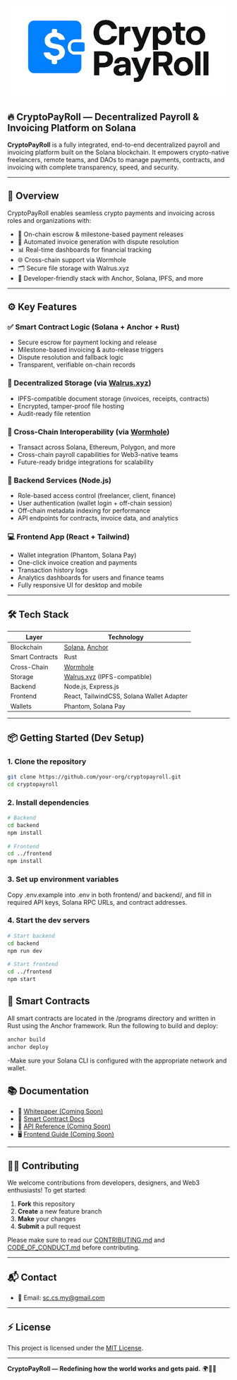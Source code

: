 <p align="center"><img src="/attached_assets/cryptopayroll.png" width="480"\></p>
 
## 🔥 CryptoPayRoll — Decentralized Payroll & Invoicing Platform on Solana

**CryptoPayRoll** is a fully integrated, end-to-end decentralized payroll and invoicing platform built on the Solana blockchain. It empowers crypto-native freelancers, remote teams, and DAOs to manage payments, contracts, and invoicing with complete transparency, speed, and security.

---

## 🚀 Overview

CryptoPayRoll enables seamless crypto payments and invoicing across roles and organizations with:

- 🔐 On-chain escrow & milestone-based payment releases  
- 📄 Automated invoice generation with dispute resolution  
- 📊 Real-time dashboards for financial tracking  
- 🌐 Cross-chain support via Wormhole  
- 🗂 Secure file storage with Walrus.xyz  
- 🧠 Developer-friendly stack with Anchor, Solana, IPFS, and more

---

## ⚙️ Key Features

### ✅ Smart Contract Logic (Solana + Anchor + Rust)
- Secure escrow for payment locking and release  
- Milestone-based invoicing & auto-release triggers  
- Dispute resolution and fallback logic  
- Transparent, verifiable on-chain records

### 📂 Decentralized Storage (via [Walrus.xyz](https://walrus.xyz))
- IPFS-compatible document storage (invoices, receipts, contracts)  
- Encrypted, tamper-proof file hosting  
- Audit-ready file retention

### 🔁 Cross-Chain Interoperability (via [Wormhole](https://wormhole.com))
- Transact across Solana, Ethereum, Polygon, and more  
- Cross-chain payroll capabilities for Web3-native teams  
- Future-ready bridge integrations for scalability

### 🧩 Backend Services (Node.js)
- Role-based access control (freelancer, client, finance)  
- User authentication (wallet login + off-chain session)  
- Off-chain metadata indexing for performance  
- API endpoints for contracts, invoice data, and analytics

### 💻 Frontend App (React + Tailwind)
- Wallet integration (Phantom, Solana Pay)  
- One-click invoice creation and payments  
- Transaction history logs  
- Analytics dashboards for users and finance teams  
- Fully responsive UI for desktop and mobile

---

## 🛠️ Tech Stack

| Layer         | Technology                        |
|--------------|-----------------------------------|
| Blockchain    | [Solana](https://solana.com), [Anchor](https://project-serum.github.io/anchor/) |
| Smart Contracts | Rust                            |
| Cross-Chain   | [Wormhole](https://wormhole.com)  |
| Storage       | [Walrus.xyz](https://walrus.xyz) (IPFS-compatible) |
| Backend       | Node.js, Express.js               |
| Frontend      | React, TailwindCSS, Solana Wallet Adapter |
| Wallets       | Phantom, Solana Pay               |

---

## 📦 Getting Started (Dev Setup)

### 1. Clone the repository

```bash
git clone https://github.com/your-org/cryptopayroll.git
cd cryptopayroll
```

### 2. Install dependencies

```bash
# Backend
cd backend
npm install
```

```bash
# Frontend
cd ../frontend
npm install
```

### 3. Set up environment variables

Copy .env.example into .env in both frontend/ and backend/, and fill in required API keys, Solana RPC URLs, and contract addresses.

### 4. Start the dev servers

```bash
# Start backend
cd backend
npm run dev
```

```bash
# Start frontend
cd ../frontend
npm start
```

## 📄 Smart Contracts

All smart contracts are located in the /programs directory and written in Rust using the Anchor framework.
Run the following to build and deploy:

```bash
anchor build
anchor deploy
```

-Make sure your Solana CLI is configured with the appropriate network and wallet. 

## 📚 Documentation

- 📄 [Whitepaper (Coming Soon)]()
- 📘 [Smart Contract Docs](./programs/README.md)
- 🔌 [API Reference (Coming Soon)]()
- 🖥️ [Frontend Guide (Coming Soon)]()

---

## 🧑‍💻 Contributing

We welcome contributions from developers, designers, and Web3 enthusiasts! To get started:

1. **Fork** this repository  
2. **Create** a new feature branch  
3. **Make** your changes  
4. **Submit** a pull request  

Please make sure to read our [CONTRIBUTING.md](./CONTRIBUTING.md) and [CODE_OF_CONDUCT.md](./CODE_OF_CONDUCT.md) before contributing.

---

## 📬 Contact
 
- 📩 Email: [sc.cs.my@gmail.com](mailto:sc.cs.my@gmail.com)  

---

## ⚡ License

This project is licensed under the [MIT License](./LICENSE).

---

**CryptoPayRoll — Redefining how the world works and gets paid.** 🌍💼🔗

